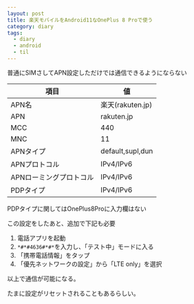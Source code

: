 ```yaml
---
layout: post
title: 楽天モバイルをAndroid11なOnePlus 8 Proで使う
category: diary
tags:
  - diary
  - android
  - til
---
```



普通にSIMさしてAPN設定しただけでは通信できるようにならない

項目 | 値
---|---
APN名 | 楽天(rakuten.jp)
APN | rakuten.jp
MCC | 440
MNC | 11
APNタイプ | default,supl,dun
APNプロトコル | IPv4/IPv6
APNローミングプロトコル | IPv4/IPv6
PDPタイプ | IPv4/IPv6

PDPタイプに関してはOnePlus8Proに入力欄はない

この設定をしたあと、追加で下記も必要

1. 電話アプリを起動
2. `*#*#4636#*#*`を入力し、「テスト中」モードに入る
3. 「携帯電話情報」をタップ
4. 「優先ネットワークの設定」から「LTE only」を選択

以上で通信が可能になる。

たまに設定がリセットされることもあるらしい。
